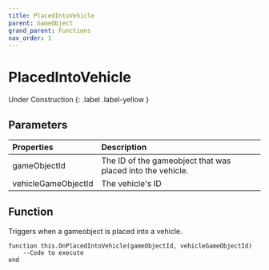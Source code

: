 ```yaml
---
title: PlacedIntoVehicle
parent: GameObject
grand_parent: Functions
nav_order: 1
---
```


# PlacedIntoVehicle
Under Construction
{: .label .label-yellow }

## Parameters

|Properties|Description|
|:-|:-|
|gameObjectId|The ID of the gameobject that was placed into the vehicle.|
|vehicleGameObjectId|The vehicle's ID|

## Function

Triggers when a gameobject is placed into a vehicle.

```
function this.OnPlacedIntoVehicle(gameObjectId, vehicleGameObjectId) 
	--Code to execute
end
```